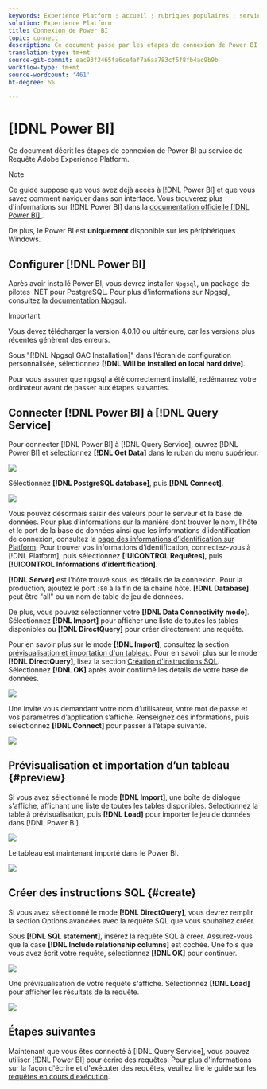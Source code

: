 ```yaml
---
keywords: Experience Platform ; accueil ; rubriques populaires ; service de requête ; service de Requête ; Power BI ; alimentation ; connexion au service de requête ;
solution: Experience Platform
title: Connexion de Power BI
topic: connect
description: Ce document passe par les étapes de connexion de Power BI avec Adobe Experience Platform Requête Service.
translation-type: tm+mt
source-git-commit: eac93f3465fa6ce4af7a6aa783cf5f8fb4ac9b9b
workflow-type: tm+mt
source-wordcount: '461'
ht-degree: 6%

---
```



# [!DNL Power BI]

Ce document décrit les étapes de connexion de Power BI au service de Requête Adobe Experience Platform.

>[!NOTE]
>
> Ce guide suppose que vous avez déjà accès à [!DNL Power BI] et que vous savez comment naviguer dans son interface. Vous trouverez plus d&#39;informations sur [!DNL Power BI] dans la [documentation officielle [!DNL Power BI] ](https://docs.looker.com/).
>
> De plus, le Power BI est **uniquement** disponible sur les périphériques Windows.

## Configurer [!DNL Power BI]

Après avoir installé Power BI, vous devrez installer `Npgsql`, un package de pilotes .NET pour PostgreSQL. Pour plus d&#39;informations sur Npgsql, consultez la [documentation Npgsql](https://www.npgsql.org/doc/index.html).

>[!IMPORTANT]
>
>Vous devez télécharger la version 4.0.10 ou ultérieure, car les versions plus récentes génèrent des erreurs.

Sous &quot;[!DNL Npgsql GAC Installation]&quot; dans l’écran de configuration personnalisée, sélectionnez **[!DNL Will be installed on local hard drive]**.

Pour vous assurer que npgsql a été correctement installé, redémarrez votre ordinateur avant de passer aux étapes suivantes.

## Connecter [!DNL Power BI] à [!DNL Query Service]

Pour connecter [!DNL Power BI] à [!DNL Query Service], ouvrez [!DNL Power BI] et sélectionnez **[!DNL Get Data]** dans le ruban du menu supérieur.

![](../images/clients/power-bi/open-power-bi.png)

Sélectionnez **[!DNL PostgreSQL database]**, puis **[!DNL Connect]**.

![](../images/clients/power-bi/get-data.png)

Vous pouvez désormais saisir des valeurs pour le serveur et la base de données. Pour plus d’informations sur la manière dont trouver le nom, l’hôte et le port de la base de données ainsi que les informations d’identification de connexion, consultez la [page des informations d’identification sur Platform](https://platform.adobe.com/query/configuration). Pour trouver vos informations d’identification, connectez-vous à [!DNL Platform], puis sélectionnez **[!UICONTROL Requêtes]**, puis **[!UICONTROL Informations d’identification]**.

**[!DNL Server]** est l&#39;hôte trouvé sous les détails de la connexion. Pour la production, ajoutez le port `:80` à la fin de la chaîne hôte. **[!DNL Database]** peut être &quot;all&quot; ou un nom de table de jeu de données.

De plus, vous pouvez sélectionner votre **[!DNL Data Connectivity mode]**. Sélectionnez **[!DNL Import]** pour afficher une liste de toutes les tables disponibles ou **[!DNL DirectQuery]** pour créer directement une requête.

Pour en savoir plus sur le mode **[!DNL Import]**, consultez la section [prévisualisation et importation d&#39;un tableau](#preview). Pour en savoir plus sur le mode **[!DNL DirectQuery]**, lisez la section [Création d&#39;instructions SQL](#create). Sélectionnez **[!DNL OK]** après avoir confirmé les détails de votre base de données.

![](../images/clients/power-bi/connectivity-mode.png)

Une invite vous demandant votre nom d’utilisateur, votre mot de passe et vos paramètres d’application s’affiche. Renseignez ces informations, puis sélectionnez **[!DNL Connect]** pour passer à l’étape suivante.

![](../images/clients/power-bi/import-mode.png)

## Prévisualisation et importation d’un tableau {#preview}

Si vous avez sélectionné le mode **[!DNL Import]**, une boîte de dialogue s&#39;affiche, affichant une liste de toutes les tables disponibles. Sélectionnez la table à prévisualisation, puis **[!DNL Load]** pour importer le jeu de données dans [!DNL Power BI].

![](../images/clients/power-bi/preview-table.png)

Le tableau est maintenant importé dans le Power BI.

![](../images/clients/power-bi/import-table.png)

## Créer des instructions SQL {#create}

Si vous avez sélectionné le mode **[!DNL DirectQuery]**, vous devrez remplir la section Options avancées avec la requête SQL que vous souhaitez créer.

Sous **[!DNL SQL statement]**, insérez la requête SQL à créer. Assurez-vous que la case **[!DNL Include relationship columns]** est cochée. Une fois que vous avez écrit votre requête, sélectionnez **[!DNL OK]** pour continuer.

![](../images/clients/power-bi/direct-query-mode.png)

Une prévisualisation de votre requête s&#39;affiche. Sélectionnez **[!DNL Load]** pour afficher les résultats de la requête.

![](../images/clients/power-bi/preview-direct-query.png)

## Étapes suivantes

Maintenant que vous êtes connecté à [!DNL Query Service], vous pouvez utiliser [!DNL Power BI] pour écrire des requêtes. Pour plus d&#39;informations sur la façon d&#39;écrire et d&#39;exécuter des requêtes, veuillez lire le guide sur les [requêtes en cours d&#39;exécution](../best-practices/writing-queries.md).